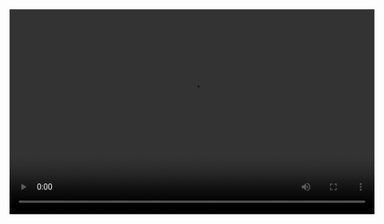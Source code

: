 <video width="640px" height="360px" controls>
  <source src="https://github.com/duchuyvo0368/app-chat/blob/master/design/8835946754983615532.mp4" type="video/mp4">
  Video
</video>

